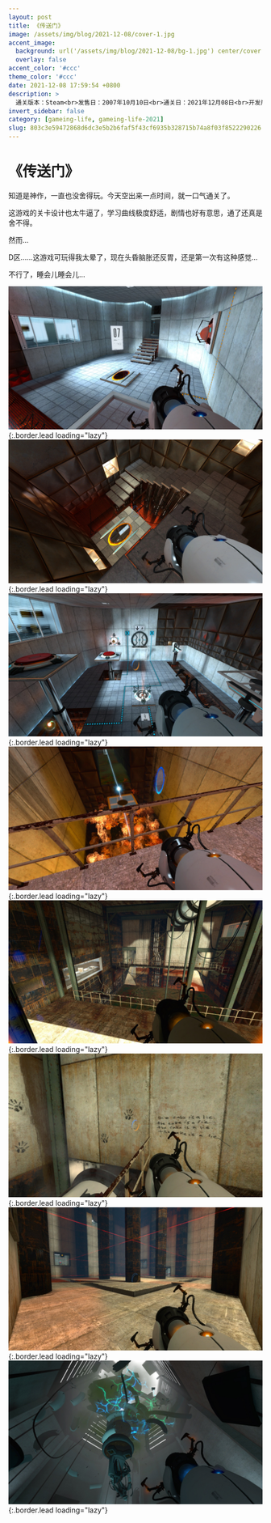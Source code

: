 ```yaml
---
layout: post
title: 《传送门》
image: /assets/img/blog/2021-12-08/cover-1.jpg
accent_image: 
  background: url('/assets/img/blog/2021-12-08/bg-1.jpg') center/cover
  overlay: false
accent_color: '#ccc'
theme_color: '#ccc'
date: 2021-12-08 17:59:54 +0800
description: >
  通关版本：Steam<br>发售日：2007年10月10日<br>通关日：2021年12月08日<br>开发商：Valve<br>发行商：Valve
invert_sidebar: false
category: [gameing-life, gameing-life-2021]
slug: 803c3e59472868d6dc3e5b2b6faf5f43cf6935b328715b74a8f03f8522290226
---
```


# 《传送门》

知道是神作，一直也没舍得玩。今天空出来一点时间，就一口气通关了。

这游戏的关卡设计也太牛逼了，学习曲线极度舒适，剧情也好有意思，通了还真是舍不得。

然而...

D区......这游戏可玩得我太晕了，现在头昏脑胀还反胃，还是第一次有这种感觉...

不行了，睡会儿睡会儿...

![](/assets/img/blog/2021-12-08/1-1.jpg){:.border.lead loading="lazy"}
![](/assets/img/blog/2021-12-08/2-1.jpg){:.border.lead loading="lazy"}
![](/assets/img/blog/2021-12-08/3-1.jpg){:.border.lead loading="lazy"}
![](/assets/img/blog/2021-12-08/4-1.jpg){:.border.lead loading="lazy"}
![](/assets/img/blog/2021-12-08/5-1.jpg){:.border.lead loading="lazy"}
![](/assets/img/blog/2021-12-08/6-1.jpg){:.border.lead loading="lazy"}
![](/assets/img/blog/2021-12-08/7-1.jpg){:.border.lead loading="lazy"}
![](/assets/img/blog/2021-12-08/8-1.jpg){:.border.lead loading="lazy"}

